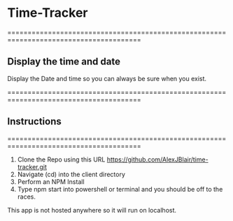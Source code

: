 # Time-Tracker
=======================================================================================
## Display the time and date

Display the Date and time so you can always be sure when you exist.

=======================================================================================

## Instructions

=======================================================================================

1. Clone the Repo using this URL https://github.com/AlexJBlair/time-tracker.git
2. Navigate (cd) into the client directory
3. Perform an NPM Install
4. Type npm start into powershell or terminal and you should be off to the races.


This app is not hosted anywhere so it will run on localhost. 